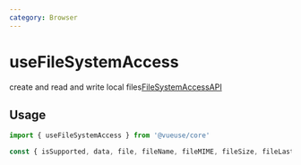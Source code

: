 ```yaml
---
category: Browser
---
```


# useFileSystemAccess

create and read and write local files[FileSystemAccessAPI](https://developer.mozilla.org/en-US/docs/Web/API/File_System_Access_API)

## Usage

```ts
import { useFileSystemAccess } from '@vueuse/core'

const { isSupported, data, file, fileName, fileMIME, fileSize, fileLastModified, create, open, save, saveAs, updateData } = useFileSystemAccess()
```
